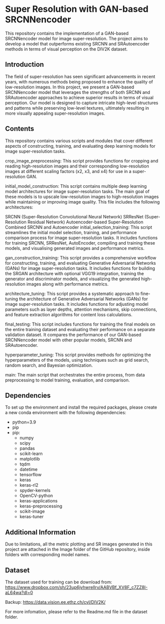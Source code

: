 # Super Resolution with GAN-based SRCNNencoder

This repository contains the implementation of a GAN-based SRCNNencoder model for image super-resolution. The project aims to develop a model that outperforms existing SRCNN and SRAutoencoder methods in terms of visual perception on the DIV2K dataset.


## Introduction

The field of super-resolution has seen significant advancements in recent years, with numerous methods being proposed to enhance the quality of low-resolution images. In this project, we present a GAN-based SRCNNencoder model that leverages the strengths of both SRCNN and SRAutoencoder approaches to achieve superior results in terms of visual perception. Our model is designed to capture intricate high-level structures and patterns while preserving low-level textures, ultimately resulting in more visually appealing super-resolution images.


## Contents
This repository contains various scripts and modules that cover different aspects of constructing, training, and evaluating deep learning models for image super-resolution tasks.

crop_image_preprocessing: This script provides functions for cropping and reading high-resolution images and their corresponding low-resolution images at different scaling factors (x2, x3, and x4) for use in a super-resolution GAN.

initial_model_construction: This script contains multiple deep learning model architectures for image super-resolution tasks. The main goal of these models is to upscale low-resolution images to high-resolution images while maintaining or improving image quality. This file includes the following architectures:

SRCNN (Super-Resolution Convolutional Neural Network)
SRResNet (Super-Resolution Residual Network)
Autoencoder-based Super-Resolution
Combined SRCNN and Autoencoder
initial_selection_training: This script streamlines the initial model selection, training, and performance comparison process for image super-resolution tasks. It includes functions for training SRCNN, SRResNet, AutoEncoder, compiling and training these models, and visualising generated images and performance metrics.

gan_construction_training: This script provides a comprehensive workflow for constructing, training, and evaluating Generative Adversarial Networks (GANs) for image super-resolution tasks. It includes functions for building the SRGAN architecture with optional VGG19 integration, training the generator and discriminator models, and visualizing the generated high-resolution images along with performance metrics.

architecture_tuning: This script provides a systematic approach to fine-tuning the architecture of Generative Adversarial Networks (GANs) for image super-resolution tasks. It includes functions for adjusting model parameters such as layer depths, attention mechanisms, skip connections, and feature extraction algorithms for content loss calculations.

final_testing: This script includes functions for training the final models on the entire training dataset and evaluating their performance on a separate validation dataset. It compares the performance of our GAN-based SRCNNencoder model with other popular models, SRCNN and SRAutoencoder.

hyperparameter_tuning: This script provides methods for optimizing the hyperparameters of the models, using techniques such as grid search, random search, and Bayesian optimization.

main: The main script that orchestrates the entire process, from data preprocessing to model training, evaluation, and comparison.

## Dependencies

To set up the environment and install the required packages, please create a new conda environment with the following dependencies:

  - python=3.9
  - pip
  - pip:
    - numpy
    - scipy
    - pandas
    - scikit-learn
    - matplotlib
    - tqdm
    - datetime
    - tensorflow
    - keras
    - keras-rl2
    - spyder-kernels
    - OpenCV-python
    - keras-applications
    - keras-preprocessing
    - scikit-image
    - keras-tuner



## Additional Information

Due to limitations, all the metric plotting and SR images generated in this project are attached in the Image folder of the GitHub repository, inside folders with corresponding model names.

## Dataset

The dataset used for training can be download from:
https://www.dropbox.com/sh/23up6jvhwrellrv/AABVBf_XV8F_c7ZZ8I-aL64wa?dl=0

Backup: https://data.vision.ee.ethz.ch/cvl/DIV2K/

For more infomation, please refer to the Readme.md file in the dataset folder.

